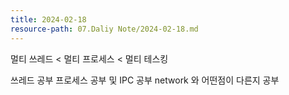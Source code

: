 ```yaml
---
title: 2024-02-18
resource-path: 07.Daliy Note/2024-02-18.md
---
```

멀티 쓰레드 < 멀티 프로세스 < 멀티 테스킹


쓰레드 공부
프로세스 공부 및 IPC 공부 network 와 어떤점이 다른지 공부